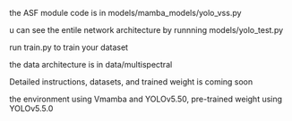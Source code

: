 the ASF module code is in models/mamba_models/yolo_vss.py

u can see the entile network architecture by runnning models/yolo_test.py

run train.py to train your dataset

the data architecture is in data/multispectral

Detailed instructions, datasets, and trained weight is coming soon

the environment using Vmamba and YOLOv5.50, pre-trained weight using YOLOv5.5.0
